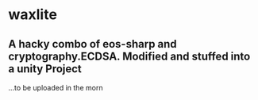 # waxlite
## A hacky combo of eos-sharp and cryptography.ECDSA. Modified and stuffed into a unity Project 

...to be uploaded in the morn
